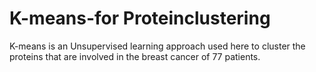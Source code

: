 # K-means-for Proteinclustering

K-means is an Unsupervised learning approach used here to cluster the proteins that are involved in the breast cancer of 77 patients.

